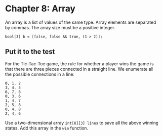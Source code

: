# Chapter 8: Array



An array is a list of values of the same type. Array elements are separated by commas. The array size must be a positive integer.

```solidity
bool[3] b = [false, false && true, (1 > 2)];
```


##  Put it to the test

For the Tic-Tac-Toe game, the rule for whether a player wins the game is that there are three pieces connected in a straight line. We enumerate all the possible connections in a line:

```
0, 1, 2
3, 4, 5
6, 7, 8
0, 3, 6
1, 4, 7
2, 5, 8
0, 4, 8
2, 4, 6
```

Use a two-dimensional array `int[8][3] lines` to save all the above winning states. Add this array in the `win` function.
